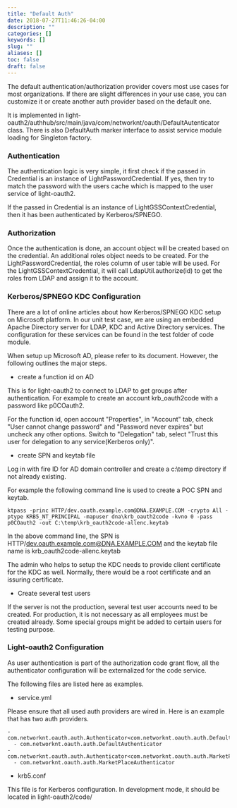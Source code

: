 ```yaml
---
title: "Default Auth"
date: 2018-07-27T11:46:26-04:00
description: ""
categories: []
keywords: []
slug: ""
aliases: []
toc: false
draft: false
---
```


The default authentication/authorization provider covers most use cases for most organizations. If there are slight differences in your use case, you can customize it or create another auth provider based on the default one.  

It is implemented in light-oauth2/authhub/src/main/java/com/networknt/oauth/DefaultAutenticator class. There is also DefaultAuth marker interface to assist service module loading for Singleton factory. 


### Authentication

The authentication logic is very simple, it first check if the passed in Credential is an instance of LightPasswordCredential. If yes, then try to match the password with the users cache which is mapped to the user service of light-oauth2. 

If the passed in Credential is an instance of LightGSSContextCredential, then it has been authenticated by Kerberos/SPNEGO. 

### Authorization

Once the authentication is done, an account object will be created based on the credential. An additional roles object needs to be created. For the LightPasswordCredential, the roles column of user table will be used. For the LightGSSContextCredential, it will call LdapUtil.authorize(id) to get the roles from LDAP and assign it to the account. 


### Kerberos/SPNEGO KDC Configuration

There are a lot of online articles about how Kerberos/SPNEGO KDC setup on Microsoft platform. In our unit test case, we are using an embedded Apache Directory server for LDAP, KDC and Active Directory services. The configuration for these services can be found in the test folder of code module. 

When setup up Microsoft AD, please refer to its document. However, the following outlines the major steps. 

- create a function id on AD 

This is for light-oauth2 to connect to LDAP to get groups after authentication. For example to create an account krb_oauth2code with a password like p0COauth2.

For the function id, open account "Properties", in "Account" tab, check "User cannot change password" and "Password never expires" but uncheck any other options. Switch to "Delegation" tab, select "Trust this user for delegation to any service(Kerberos only)". 

- create SPN and keytab file

Log in with fire ID for AD domain controller and create a c:\temp directory if not already existing. 

For example the following command line is used to create a POC SPN and keytab. 
```
ktpass -princ HTTP/dev.oauth.example.com@DNA.EXAMPLE.COM -crypto All -ptype KRB5_NT_PRINCIPAL -mapuser dna\krb_oauth2code -kvno 0 -pass p0COauth2 -out C:\temp\krb_oauth2code-allenc.keytab
```

In the above command line, the SPN is HTTP/dev.oauth.example.com@DNA.EXAMPLE.COM and the keytab file name is krb_oauth2code-allenc.keytab

The admin who helps to setup the KDC needs to provide client certificate for the KDC as well. Normally, there would be a root certificate and an issuring certificate. 

- Create several test users

If the server is not the production, several test user accounts need to be created. For production, it is not necessary as all employees must be created already. Some special groups might be added to certain users for testing purpose. 

### Light-oauth2 Configuration

As user authentication is part of the authorization code grant flow, all the authenticator configuration will be externalized for the code service. 

The following files are listed here as examples. 

- service.yml

Please ensure that all used auth providers are wired in. Here is an example that has two auth providers. 

```
- com.networknt.oauth.auth.Authenticator<com.networknt.oauth.auth.DefaultAuth>:
  - com.networknt.oauth.auth.DefaultAuthenticator
- com.networknt.oauth.auth.Authenticator<com.networknt.oauth.auth.MarketPlaceAuth>:
  - com.networknt.oauth.auth.MarketPlaceAuthenticator

```


- krb5.conf

This file is for Kerberos configuration. In development mode, it should be located in light-oauth2/code/


